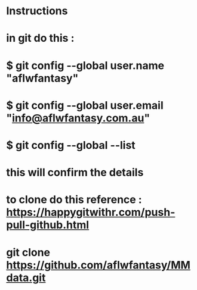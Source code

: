 # Instructions

# in git do this : 
# $ git config --global user.name "aflwfantasy"
# $ git config --global user.email "info@aflwfantasy.com.au"
# $  git config --global --list
# this will confirm the details
# to clone do this reference : https://happygitwithr.com/push-pull-github.html
# git clone https://github.com/aflwfantasy/MMdata.git
